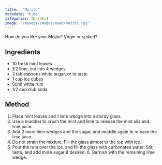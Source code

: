 ```yaml
---
title:  "Mojito"
metadate: "hide"
categories: [Drinks]
image: "/assets/images/used/mojito.jpg"
---
```


How do you like your Mojito? Virgin or spiked? 

## Ingredients

- 10 fresh mint leaves
- 1/2 lime, cut into 4 wedges
- 2 tablespoons white sugar, or to taste
- 1 cup ice cubes
- 60ml white rum
- 1/2 cup club soda 

## Method

1. Place mint leaves and 1 lime wedge into a sturdy glass. 
2. Use a muddler to crush the mint and lime to release the mint oils and lime juice. 
3. Add 2 more lime wedges and the sugar, and muddle again to release the lime juice. 
4. Do not strain the mixture. Fill the glass almost to the top with ice. 
5. Pour the rum over the ice, and fill the glass with carbonated water. Stir, taste, and add more sugar if desired. 6. Garnish with the remaining lime wedge.

